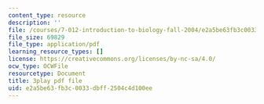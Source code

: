 ```yaml
---
content_type: resource
description: ''
file: /courses/7-012-introduction-to-biology-fall-2004/e2a5be63fb3c0033dbff2504c4d100ee_9iaoypSrIT0.pdf
file_size: 69829
file_type: application/pdf
learning_resource_types: []
license: https://creativecommons.org/licenses/by-nc-sa/4.0/
ocw_type: OCWFile
resourcetype: Document
title: 3play pdf file
uid: e2a5be63-fb3c-0033-dbff-2504c4d100ee
---
```

